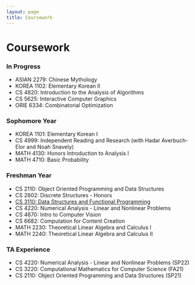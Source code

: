 ```yaml
---
layout: page
title: Coursework
---
```

# Coursework

### In Progress
- ASIAN 2279: Chinese Mythology
- KOREA 1102: Elementary Korean II
- CS 4820: Introduction to the Analysis of Algorithms
- CS 5625: Interactive Computer Graphics
- ORIE 6334: Combinatorial Optimization

### Sophomore Year
- KOREA 1101: Elementary Korean I
- CS 4999: Independent Reading and Research (with Hadar Averbuch-Elor
  and Noah Snavely)
- MATH 4130: Honors Introduction to Analysis I
- MATH 4710: Basic Probability

### Freshman Year
- CS 2110: Object Oriented Programming and Data Structures
- CS 2802: Discrete Structures - Honors
- [CS 3110: Data Structures and Functional Programming](/CS3110)
- CS 4220: Numerical Analysis - Linear and Nonlinear Problems
- CS 4670: Intro to Computer Vision
- CS 6682: Computation for Content Creation
- MATH 2230: Theoretical Linear Algebra and Calculus I 
- MATH 2240: Theoretical Linear Algebra and Calculus II

### TA Experience
- CS 4220: Numerical Analysis - Linear and Nonlinear Problems (SP22)
- CS 3220: Computational Mathematics for Computer Science (FA21)
- CS 2110: Object Oriented Programming and Data Structures (SP21)


